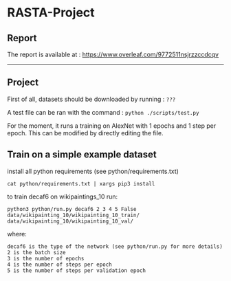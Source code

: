 # RASTA-Project

## Report
The report is available at :  https://www.overleaf.com/9772511nsjrzzccdcqv

---
## Project

First of all, datasets should be downloaded by running : `???`

A test file can be ran with the command : `python ./scripts/test.py`

For the moment, it runs a training on AlexNet with 1 epochs and 1 step per epoch. This can be modified by directly editing the file.

## Train on a simple example dataset

install all python requirements (see python/requirements.txt)

    cat python/requirements.txt | xargs pip3 install

to train decaf6 on wikipaintings_10 run: 

    python3 python/run.py decaf6 2 3 4 5 False data/wikipainting_10/wikipainting_10_train/ data/wikipainting_10/wikipainting_10_val/

where:

    decaf6 is the type of the network (see python/run.py for more details)
    2 is the batch size
    3 is the number of epochs
    4 is the number of steps per epoch
    5 is the number of steps per validation epoch

